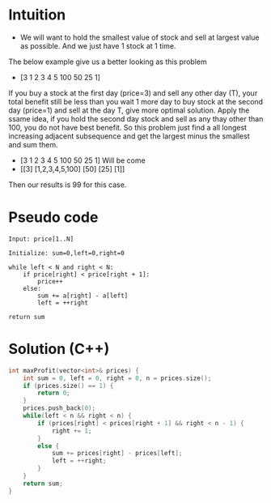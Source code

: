 # Intuition


- We will want to hold the smallest value of stock and sell at largest value as possible. And we just have 1 stock at 1 time. 


The below example give us a better looking as this problem
- [3 1 2 3 4 5 100 50 25 1]

If you buy a stock at the first day (price=3) and sell any other day (T), your total benefit still be less than you wait 1 more day to buy stock at the second day (price=1) and sell at the day T, give more optimal solution. Apply the ssame idea, if you hold the second day stock and sell as any thay other than 100, you do not have best benefit. So this problem just find a all longest increasing adjacent subsequence and get the largest minus the smallest and sum them.



- [3 1 2 3 4 5 100 50 25 1]
Will be come
- [[3] [1,2,3,4,5,100] [50] [25] [1]]


Then our results is $99$ for this case.

# Pseudo code

```
Input: price[1..N]

Initialize: sum=0,left=0,right=0

while left < N and right < N:
    if price[right] < price[right + 1]:
        price++
    else:
        sum += a[right] - a[left]
        left = ++right

return sum
```


# Solution (C++)


```c++
int maxProfit(vector<int>& prices) {
    int sum = 0, left = 0, right = 0, n = prices.size();
    if (prices.size() == 1) {
        return 0;
    }
    prices.push_back(0);
    while(left < n && right < n) {
        if (prices[right] < prices[right + 1] && right < n - 1) {
            right += 1;
        }
        else {
            sum += prices[right] - prices[left];
            left = ++right;
        }
    }
    return sum;
}
```


